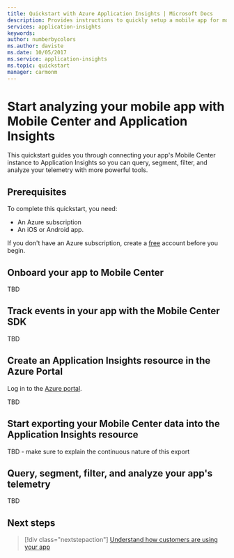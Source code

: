 ```yaml
---
title: Quickstart with Azure Application Insights | Microsoft Docs
description: Provides instructions to quickly setup a mobile app for monitoring with Application Insights and Mobile Center
services: application-insights
keywords:
author: numberbycolors
ms.author: daviste
ms.date: 10/05/2017
ms.service: application-insights
ms.topic: quickstart
manager: carmonm
---
```


# Start analyzing your mobile app with Mobile Center and Application Insights

This quickstart guides you through connecting your app's Mobile Center instance to Application Insights so you can query, segment, filter, and analyze your telemetry with more powerful tools.

## Prerequisites

To complete this quickstart, you need:

- An Azure subscription
- An iOS or Android app.
 
If you don't have an Azure subscription, create a [free](https://azure.microsoft.com/free/) account before you begin.

## Onboard your app to Mobile Center

TBD

## Track events in your app with the Mobile Center SDK

TBD

## Create an Application Insights resource in the Azure Portal

Log in to the [Azure portal](https://portal.azure.com/).

TBD

## Start exporting your Mobile Center data into the Application Insights resource

TBD - make sure to explain the continuous nature of this export

## Query, segment, filter, and analyze your app's telemetry

TBD

## Next steps

> [!div class="nextstepaction"]
> [Understand how customers are using your app](app-insights-tutorial-users.md)
